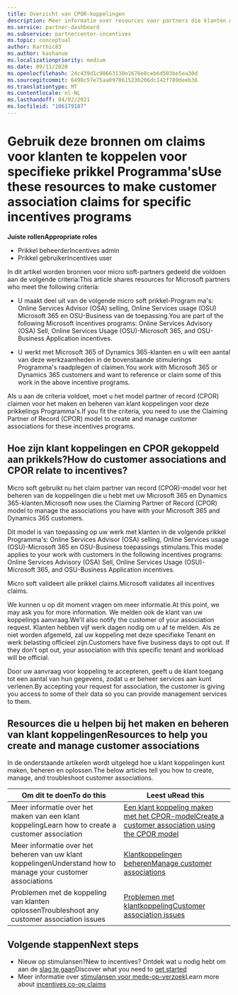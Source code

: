 ```yaml
---
title: Overzicht van CPOR-koppelingen
description: Meer informatie over resources voor partners die klanten moeten koppelen aan specifieke prikkel Programma's via het claim partner record-model (CPOR).
ms.service: partner-dashboard
ms.subservice: partnercenter-incentives
ms.topic: conceptual
author: Karthic83
ms.author: kashanum
ms.localizationpriority: medium
ms.date: 09/11/2020
ms.openlocfilehash: 24c439d1c90663130e1676e8ceb6d503be5ea30d
ms.sourcegitcommit: 6498c57e75aa097861523b206dc142f789deeb36
ms.translationtype: MT
ms.contentlocale: nl-NL
ms.lasthandoff: 04/02/2021
ms.locfileid: "106179187"
---
```

# <a name="use-these-resources-to-make-customer-association-claims-for-specific-incentives-programs"></a><span data-ttu-id="9ba76-103">Gebruik deze bronnen om claims voor klanten te koppelen voor specifieke prikkel Programma's</span><span class="sxs-lookup"><span data-stu-id="9ba76-103">Use these resources to make customer association claims for specific incentives programs</span></span>

<span data-ttu-id="9ba76-104">**Juiste rollen**</span><span class="sxs-lookup"><span data-stu-id="9ba76-104">**Appropriate roles**</span></span>

- <span data-ttu-id="9ba76-105">Prikkel beheerder</span><span class="sxs-lookup"><span data-stu-id="9ba76-105">Incentives admin</span></span>
- <span data-ttu-id="9ba76-106">Prikkel gebruiker</span><span class="sxs-lookup"><span data-stu-id="9ba76-106">Incentives user</span></span>

<span data-ttu-id="9ba76-107">In dit artikel worden bronnen voor micro soft-partners gedeeld die voldoen aan de volgende criteria:</span><span class="sxs-lookup"><span data-stu-id="9ba76-107">This article shares resources for Microsoft partners who meet the following criteria:</span></span>

- <span data-ttu-id="9ba76-108">U maakt deel uit van de volgende micro soft prikkel-Program ma's: Online Services Advisor (OSA) selling, Online Services usage (OSU) Microsoft 365 en OSU-Business van de toepassing.</span><span class="sxs-lookup"><span data-stu-id="9ba76-108">You are part of the following Microsoft incentives programs: Online Services Advisory (OSA) Sell, Online Services Usage (OSU)-Microsoft 365, and OSU-Business Application incentives.</span></span>

- <span data-ttu-id="9ba76-109">U werkt met Microsoft 365 of Dynamics 365-klanten en u wilt een aantal van deze werkzaamheden in de bovenstaande stimulerings Programma's raadplegen of claimen.</span><span class="sxs-lookup"><span data-stu-id="9ba76-109">You work with Microsoft 365 or Dynamics 365 customers and want to reference or claim some of this work in the above incentive programs.</span></span>

<span data-ttu-id="9ba76-110">Als u aan de criteria voldoet, moet u het model partner of record (CPOR) claimen voor het maken en beheren van klant koppelingen voor deze prikkelings Programma's.</span><span class="sxs-lookup"><span data-stu-id="9ba76-110">If you fit the criteria, you need to use the Claiming Partner of Record (CPOR) model to create and manage customer associations for these incentives programs.</span></span>
 
## <a name="how-do-customer-associations-and-cpor-relate-to-incentives"></a><span data-ttu-id="9ba76-111">Hoe zijn klant koppelingen en CPOR gekoppeld aan prikkels?</span><span class="sxs-lookup"><span data-stu-id="9ba76-111">How do customer associations and CPOR relate to incentives?</span></span>

<span data-ttu-id="9ba76-112">Micro soft gebruikt nu het claim partner van record (CPOR)-model voor het beheren van de koppelingen die u hebt met uw Microsoft 365 en Dynamics 365-klanten.</span><span class="sxs-lookup"><span data-stu-id="9ba76-112">Microsoft now uses the Claiming Partner of Record (CPOR) model to manage the associations you have with your Microsoft 365 and Dynamics 365 customers.</span></span>

<span data-ttu-id="9ba76-113">Dit model is van toepassing op uw werk met klanten in de volgende prikkel Programma's: Online Services Advisor (OSA) selling, Online Services usage (OSU)-Microsoft 365 en OSU-Business toepassings stimulans.</span><span class="sxs-lookup"><span data-stu-id="9ba76-113">This model applies to your work with customers in the following incentives programs: Online Services Advisory (OSA) Sell, Online Services Usage (OSU)-Microsoft 365, and OSU-Business Application incentives.</span></span>

<span data-ttu-id="9ba76-114">Micro soft valideert alle prikkel claims.</span><span class="sxs-lookup"><span data-stu-id="9ba76-114">Microsoft validates all incentives claims.</span></span>

<span data-ttu-id="9ba76-115">We kunnen u op dit moment vragen om meer informatie.</span><span class="sxs-lookup"><span data-stu-id="9ba76-115">At this point, we may ask you for more information.</span></span> <span data-ttu-id="9ba76-116">We melden ook de klant van uw koppelings aanvraag.</span><span class="sxs-lookup"><span data-stu-id="9ba76-116">We'll also notify the customer of your association request.</span></span> <span data-ttu-id="9ba76-117">Klanten hebben vijf werk dagen nodig om u af te melden. Als ze niet worden afgemeld, zal uw koppeling met deze specifieke Tenant en werk belasting officieel zijn.</span><span class="sxs-lookup"><span data-stu-id="9ba76-117">Customers have five business days to opt out. If they don't opt out, your association with this specific tenant and workload will be official.</span></span>

<span data-ttu-id="9ba76-118">Door uw aanvraag voor koppeling te accepteren, geeft u de klant toegang tot een aantal van hun gegevens, zodat u er beheer services aan kunt verlenen.</span><span class="sxs-lookup"><span data-stu-id="9ba76-118">By accepting your request for association, the customer is giving you access to some of their data so you can provide management services to them.</span></span> 

## <a name="resources-to-help-you-create-and-manage-customer-associations"></a><span data-ttu-id="9ba76-119">Resources die u helpen bij het maken en beheren van klant koppelingen</span><span class="sxs-lookup"><span data-stu-id="9ba76-119">Resources to help you create and manage customer associations</span></span>

<span data-ttu-id="9ba76-120">In de onderstaande artikelen wordt uitgelegd hoe u klant koppelingen kunt maken, beheren en oplossen.</span><span class="sxs-lookup"><span data-stu-id="9ba76-120">The below articles tell you how to create, manage, and troubleshoot customer associations.</span></span>

|  <span data-ttu-id="9ba76-121">**Om dit te doen**</span><span class="sxs-lookup"><span data-stu-id="9ba76-121">**To do this**</span></span>  |  <span data-ttu-id="9ba76-122">**Leest u**</span><span class="sxs-lookup"><span data-stu-id="9ba76-122">**Read this**</span></span>  |
|--------------|-----------|
| <span data-ttu-id="9ba76-123">Meer informatie over het maken van een klant koppeling</span><span class="sxs-lookup"><span data-stu-id="9ba76-123">Learn how to create a customer association</span></span>  | [<span data-ttu-id="9ba76-124">Een klant koppeling maken met het CPOR-model</span><span class="sxs-lookup"><span data-stu-id="9ba76-124">Create a customer association using the CPOR model</span></span>](submit-osa-claim.md)  |
|<span data-ttu-id="9ba76-125">Meer informatie over het beheren van uw klant koppelingen</span><span class="sxs-lookup"><span data-stu-id="9ba76-125">Understand how to manage your customer associations</span></span>  | [<span data-ttu-id="9ba76-126">Klantkoppelingen beheren</span><span class="sxs-lookup"><span data-stu-id="9ba76-126">Manage customer associations</span></span>](incentives-manage-customer-associations.md)  |
|<span data-ttu-id="9ba76-127">Problemen met de koppeling van klanten oplossen</span><span class="sxs-lookup"><span data-stu-id="9ba76-127">Troubleshoot any customer association issues</span></span>  | [<span data-ttu-id="9ba76-128">Problemen met klantkoppeling</span><span class="sxs-lookup"><span data-stu-id="9ba76-128">Customer association issues</span></span>](incentives-customer-association-issues.md)  |

## <a name="next-steps"></a><span data-ttu-id="9ba76-129">Volgende stappen</span><span class="sxs-lookup"><span data-stu-id="9ba76-129">Next steps</span></span>

- <span data-ttu-id="9ba76-130">Nieuw op stimulansen?</span><span class="sxs-lookup"><span data-stu-id="9ba76-130">New to incentives?</span></span> <span data-ttu-id="9ba76-131">Ontdek wat u nodig hebt om aan de [slag te gaan](incentives-get-started-intro.md)</span><span class="sxs-lookup"><span data-stu-id="9ba76-131">Discover what you need to [get started](incentives-get-started-intro.md)</span></span>
- <span data-ttu-id="9ba76-132">Meer informatie over [stimulansen voor mede-op-verzoek](claims-overview.md)</span><span class="sxs-lookup"><span data-stu-id="9ba76-132">Learn more about [incentives co-op claims](claims-overview.md)</span></span>
